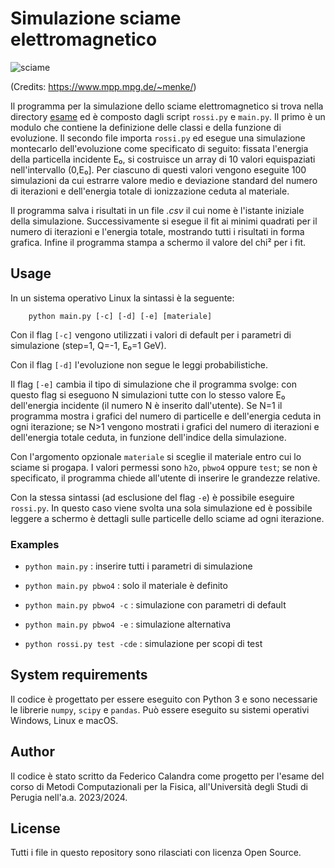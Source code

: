 # Simulazione sciame elettromagnetico

![sciame](https://www.mppmu.mpg.de/~menke/elss/gifs/ne20el.gif)

(Credits: https://www.mpp.mpg.de/~menke/)

Il programma per la simulazione dello sciame elettromagnetico si trova nella directory [esame](/esame/) ed è composto dagli script `rossi.py` e `main.py`. Il primo è un modulo che contiene la definizione delle classi e della funzione di evoluzione. Il secondo file importa `rossi.py` ed esegue una simulazione montecarlo dell'evoluzione come specificato di seguito:
fissata l'energia della particella incidente E₀, si costruisce un array di 10 valori equispaziati nell'intervallo (0,E₀]. Per ciascuno di questi valori vengono eseguite 100 simulazioni da cui estrarre valore medio e deviazione standard del numero di iterazioni e dell'energia totale di ionizzazione ceduta al materiale.

Il programma salva i risultati in un file *.csv* il cui nome è l'istante iniziale della simulazione. Successivamente si esegue il fit ai minimi quadrati per il numero di iterazioni e l'energia totale, mostrando tutti i risultati in forma grafica. Infine il programma stampa a schermo il valore del chi² per i fit.

## Usage
In un sistema operativo Linux la sintassi è la seguente:
        
        python main.py [-c] [-d] [-e] [materiale]

Con il flag `[-c]` vengono utilizzati i valori di default per i parametri di simulazione (step=1, Q=-1, E₀=1 GeV).

Con il flag `[-d]` l'evoluzione non segue le leggi probabilistiche.

Il flag `[-e]` cambia il tipo di simulazione che il programma svolge: con questo flag si eseguono N simulazioni tutte con lo stesso valore E₀ dell'energia incidente (il numero N è inserito dall'utente). Se N=1 il programma mostra i grafici del numero di particelle e dell'energia ceduta in ogni iterazione; se N>1 vengono mostrati i grafici del numero di iterazioni e dell'energia totale ceduta, in funzione dell'indice della simulazione.

Con l'argomento opzionale `materiale` si sceglie il materiale entro cui lo sciame si progapa. I valori permessi sono `h2o`, `pbwo4` oppure `test`; se non è specificato, il programma chiede all'utente di inserire le grandezze relative.

Con la stessa sintassi (ad esclusione del flag `-e`) è possibile eseguire `rossi.py`. In questo caso viene svolta una sola simulazione ed è possibile leggere a schermo è dettagli sulle particelle dello sciame ad ogni iterazione.

### Examples
* ```python main.py``` : inserire tutti i parametri di simulazione

* ```python main.py pbwo4``` : solo il materiale è definito

* ```python main.py pbwo4 -c``` : simulazione con parametri di default

* ```python main.py pbwo4 -e``` : simulazione alternativa

* ```python rossi.py test -cde```  : simulazione per scopi di test

## System requirements
Il codice è progettato per essere eseguito con Python 3 e sono necessarie le librerie `numpy`, `scipy` e `pandas`. Può essere eseguito su sistemi operativi Windows, Linux e macOS.

## Author
Il codice è stato scritto da Federico Calandra come progetto per l'esame del corso di Metodi Computazionali per la Fisica, all'Università degli Studi di Perugia nell'a.a. 2023/2024.

## License
Tutti i file in questo repository sono rilasciati con licenza Open Source.
